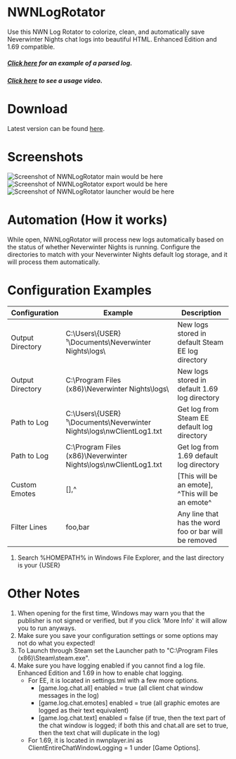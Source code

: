 # NWNLogRotator
Use this NWN Log Rotator to colorize, clean, and automatically save Neverwinter Nights chat logs into beautiful HTML. Enhanced Edition and 1.69 compatible.
##### <a href="http://htmlpreview.github.io/?https://github.com/voc0der/NWNLogRotator-Node.js/blob/master/output/NWNLogExample.html">Click here</a> for an example of a parsed log. 
##### <a href="https://www.youtube.com/watch?v=b2jie6fbSOA">Click here</a> to see a usage video.

# Download
Latest version can be found <a href="https://github.com/voc0der/NWNLogRotator/releases/latest">here</a>.

# Screenshots
![Screenshot of NWNLogRotator main would be here](https://raw.githubusercontent.com/voc0der/NWNLogRotator/master/Assets/Images/screenshot_nwnlr1.png)
![Screenshot of NWNLogRotator export would be here](https://raw.githubusercontent.com/voc0der/NWNLogRotator/master/Assets/Images/screenshot_nwnlr2.png)
![Screenshot of NWNLogRotator launcher would be here](https://raw.githubusercontent.com/voc0der/NWNLogRotator/master/Assets/Images/screenshot_nwnlr3.png)

# Automation (How it works)
While open, NWNLogRotator will process new logs automatically based on the status of whether Neverwinter Nights is running. Configure the directories to match with your Neverwinter Nights default log storage, and it will process them automatically.

# Configuration Examples
| Configuration  | Example | Description |
| ------------- | ------------- | ------------- |
| Output Directory | C:\Users\\{USER}¹\Documents\Neverwinter Nights\logs\ | New logs stored in default Steam EE log directory |
| Output Directory | C:\Program Files (x86)\Neverwinter Nights\logs\ | New logs stored in default 1.69 log directory |
| Path to Log | C:\Users\\{USER}¹\Documents\Neverwinter Nights\logs\nwClientLog1.txt | Get log from Steam EE default log directory |
| Path to Log | C:\Program Files (x86)\Neverwinter Nights\logs\nwClientLog1.txt | Get log from 1.69 default log directory |
| Custom Emotes | [],^ | [This will be an emote], ^This will be an emote^ |
| Filter Lines | foo,bar | Any line that has the word foo or bar will be removed |

1. Search %HOMEPATH% in Windows File Explorer, and the last directory is your {USER}

# Other Notes
1) When opening for the first time, Windows may warn you that the publisher is not signed or verified, but if you click 'More Info' it will allow you to run anyways.
2) Make sure you save your configuration settings or some options may not do what you expected!
3) To Launch through Steam set the Launcher path to "C:\Program Files (x86)\Steam\steam.exe".
4) Make sure you have logging enabled if you cannot find a log file. Enhanced Edition and 1.69 in how to enable chat logging.
   * For EE, it is located in settings.tml with a few more options.
     * [game.log.chat.all] enabled = true (all client chat window messages in the log)
     * [game.log.chat.emotes] enabled = true (all graphic emotes are logged as their text equivalent)
     * [game.log.chat.text] enabled = false (if true, then the text part of the chat window is logged; if both this and chat.all are set to true, then the text chat will duplicate in the log)
   * For 1.69, it is located in nwnplayer.ini as ClientEntireChatWindowLogging = 1 under [Game Options].
